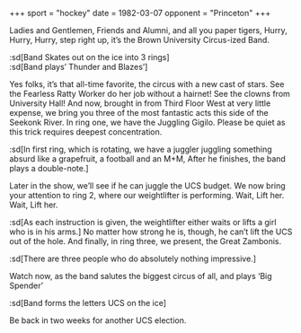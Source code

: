 +++
sport = "hockey"
date = 1982-03-07
opponent = "Princeton"
+++

Ladies and Gentlemen, Friends and Alumni, and all you paper tigers, Hurry, Hurry, Hurry, step right up, it’s the Brown University Circus-ized Band.

:sd[Band Skates out on the ice into 3 rings]\
:sd[Band plays’ Thunder and Blazes’]

Yes folks, it’s that all-time favorite, the circus with a new cast of stars. See the Fearless Ratty Worker do her job without a hairnet! See the clowns from University Hall! And now, brought in from Third Floor West at very little expense, we bring you three of the most fantastic acts this side of the Seekonk River. In ring one, we have the Juggling Gigilo. Please be quiet as this trick requires deepest concentration.

:sd[In first ring, which is rotating, we have a juggler juggling something absurd like a grapefruit, a football and an M+M, After he finishes, the band plays a double-note.]

Later in the show, we’ll see if he can juggle the UCS budget. We now bring your attention to ring 2, where our weightlifter is performing. Wait, Lift her. Wait, Lift her.

:sd[As each instruction is given, the weightlifter either waits or lifts a girl who is in his arms.] No matter how strong he is, though, he can’t lift the UCS out of the hole. And finally, in ring three, we present, the Great Zambonis.

:sd[There are three people who do absolutely nothing impressive.]

Watch now, as the band salutes the biggest circus of all, and plays ‘Big Spender’

:sd[Band forms the letters UCS on the ice]

Be back in two weeks for another UCS election.
